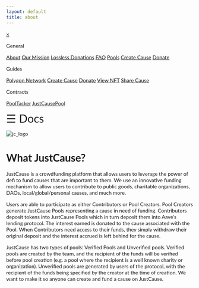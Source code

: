 ```yaml
---
layout: default
title: about
---
```


<html>
<head>
<meta name="viewport" content="width=device-width, initial-scale=1">
<style>
body {
  font-family: "Lato", sans-serif;
}

.sidenav {
  height: 100%;
  width: 0;
  position: fixed;
  z-index: 1;
  top: 0;
  left: 0;
  background-color: #111;
  overflow-x: hidden;
  transition: 0.5s;
  padding-top: 60px;
}

.sidenav a {
  padding: 8px 8px 8px 32px;
  text-decoration: none;
  font-size: 17px;
  color: #818181;
  display: block;
  transition: 0.3s;
}

.sidenav p {
  padding: 8px 8px 8px 32px;
  text-decoration: none;
  font-size: 25px;
  color: #818181;
  display: block;
  transition: 0.3s;
}

.sidenav a:hover {
  color: #f1f1f1;
}

.sidenav .closebtn {
  position: absolute;
  top: 0;
  right: 25px;
  font-size: 36px;
  margin-left: 50px;
}

@media screen and (max-height: 450px) {
  .sidenav {padding-top: 15px;}
  .sidenav a {font-size: 18px;}
}
</style>
</head>
<body>

<div id="mySidenav" class="sidenav">
  <a href="javascript:void(0)" class="closebtn" onclick="closeNav()">&times;</a>
  <p>General</p>
  <a href="#">About</a>
  <a href="#">Our Mission</a>
  <a href="#">Lossless Donations</a>
  <a href="./FAQ.md">FAQ</a>
  <a href="#">Pools</a>
  <a href="#">Create Cause</a>
  <a href="#">Donate</a>
  
  <p>Guides</p>
  <a href="#">Polygon Network</a>
  <a href="#">Create Cause</a>
  <a href="#">Donate</a>
  <a href="#">View NFT</a>
  <a href="#">Share Cause</a>
  
  <p>Contracts</p>
  <a href="#">PoolTacker</a>
  <a href="#">JustCausePool</a>
</div>

<span style="font-size:30px;cursor:pointer" onclick="openNav()">&#9776; Docs</span>

<script>
function openNav() {
  document.getElementById("mySidenav").style.width = "250px";
}

function closeNav() {
  document.getElementById("mySidenav").style.width = "0";
}
</script>
   
</body>
</html> 

![jc_logo](https://user-images.githubusercontent.com/85646760/170550529-6cd84d59-b1c6-496c-810c-0242cf9eb843.png)

# What JustCause?

JustCause is a crowdfunding platform that allows users to leverage the power of defi to fund causes that are important to them. We use an innovative funding mechanism to allow users to contribute to public goods, charitable organizations, DAOs, local/global/personal causes, and much more.

Users are able to participate as either Contributors or Pool Creators. Pool Creators generate JustCause Pools representing a cause in need of funding. Contributors deposit tokens into JustCause Pools which in turn deposit them into Aave’s lending protocol. The interest earned is donated to the cause associated with the Pool. When Contributors need access to their funds, they simply withdraw their original deposit and the interest accrued is left behind for the cause.

JustCause has two types of pools: Verified Pools and Unverified pools. Verified pools are created by the team, and the recipient of the funds will be verified before pool creation (e.g. a pool where the recipient is a well known charity or organization). Unverified pools are generated by users of the protocol, with the recipient of the funds being specified by the creator at the time of creation. We want to make it so anyone can create and fund a cause on JustCause. 
